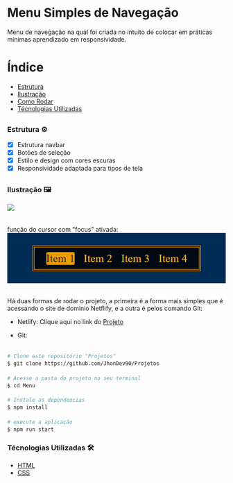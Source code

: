 # Menu Simples de Navegação

Menu de navegação na qual foi criada no intuito de colocar em práticas mínimas aprendizado em responsividade.

# Índice
- [Estrutura](#estrutura)
- [Ilustração](#ilustracao)
- [Como Rodar](#rodar)
- [Técnologias Utilizadas](#tecnologias)
##

### Estrutura ⚙️
- [x] Estrutura navbar
- [x] Botões de seleção
- [x] Estilo e design com cores escuras
- [x] Responsividade adaptada para tipos de tela
##

### Ilustração 🖼️
<img src="./assets/imagem do projeto.png.png">

<br>função do cursor com "focus" ativada:
<img src="./assets/Imagem do projeto (focus).png">
##

Há duas formas de rodar o projeto, a primeira é a forma mais simples que é acessando o site de dominio Netflify, e a outra é pelos comando Git:

-  Netlify: Clique aqui no link do [Projeto](https://funny-meringue-e9612b.netlify.app/)

- Git:
```bash

# Clone este repositório "Projetos"
$ git clone https://github.com/JhonDev90/Projetos

# Acesse a pasta do projeto no seu terminal
$ cd Menu

# Instale as dependencias 
$ npm install

# execute a aplicação
$ npm run start

```

### Técnologias Utilizadas 🛠️
- [HTML](https://www.w3schools.com/html/)
- [CSS](https://www.w3schools.com/css/default.asp)
##
